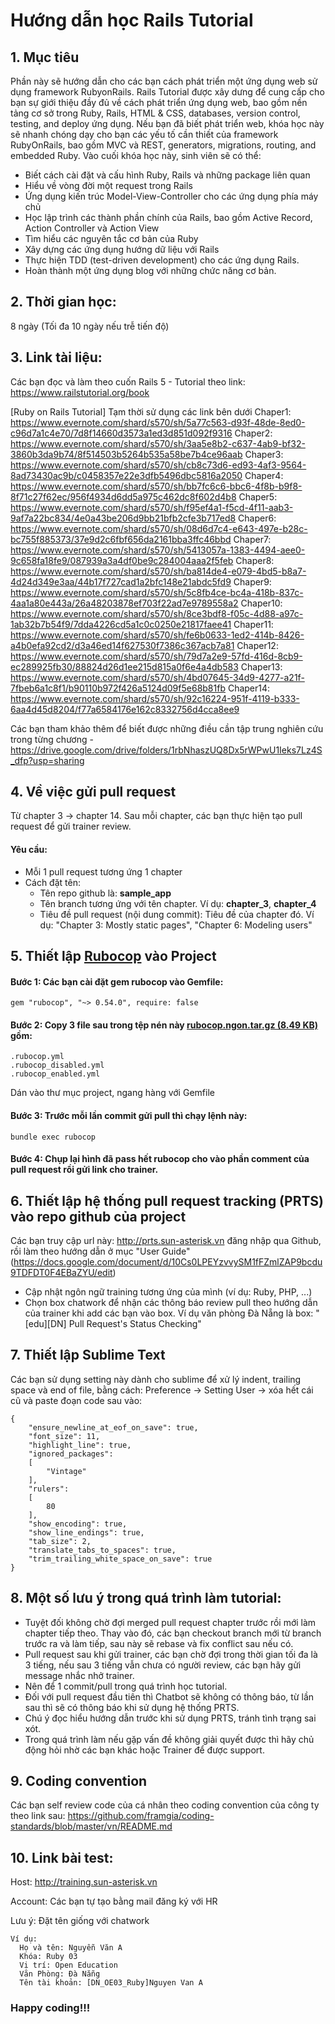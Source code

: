 # Hướng dẫn học Rails Tutorial

## 1. Mục tiêu
Phần này sẽ hướng dẫn cho các bạn cách phát triển một ứng dụng web sử dụng framework RubyonRails. Rails Tutorial được xây dưng để cung cấp cho bạn sự giới thiệu đầy đủ về cách phát triển ứng dụng web, bao gồm nền tảng cơ sở trong Ruby, Rails, HTML & CSS, databases, version control, testing, and deploy ứng dụng. Nếu bạn đã biết phát triển web, khóa học này sẽ nhanh chóng dạy cho bạn các yếu tố cần thiết của framework RubyOnRails, bao gồm MVC và REST, generators, migrations, routing, and embedded Ruby.
Vào cuối khóa học này, sinh viên sẽ có thể:
  - Biết cách cài đặt và cấu hình Ruby, Rails và những package liên quan
  - Hiểu về vòng đời một request trong Rails
  - Ứng dụng kiến ​​trúc Model-View-Controller cho các ứng dụng phía máy chủ
  - Học lập trình các thành phần chính của Rails, bao gồm Active Record, Action Controller và Action View
  - Tìm hiểu các nguyên tắc cơ bản của Ruby
  - Xây dựng các ứng dụng hướng dữ liệu với Rails
  - Thực hiện TDD (test-driven development) cho các ứng dụng Rails.
  - Hoàn thành một ứng dụng blog với những chức năng cơ bản.
## 2. Thời gian học:
8 ngày (Tối đa 10 ngày nếu trễ tiến độ)

## 3. Link tài liệu:
Các bạn đọc và làm theo cuốn Rails 5 - Tutorial theo link: https://www.railstutorial.org/book

[Ruby on Rails Tutorial] Tạm thời sử dụng các link bên dưới
Chaper1: https://www.evernote.com/shard/s570/sh/5a77c563-d93f-48de-8ed0-c96d7a1c4e70/7d8f14660d3573a1ed3d851d092f9316
Chaper2: https://www.evernote.com/shard/s570/sh/3aa5e8b2-c637-4ab9-bf32-3860b3da9b74/8f514503b5264b535a58be7b4ce96aab
Chaper3: https://www.evernote.com/shard/s570/sh/cb8c73d6-ed93-4af3-9564-8ad73430ac9b/c0458357e22e3dfb5496dbc5816a2050
Chaper4: https://www.evernote.com/shard/s570/sh/bb7fc6c6-bbc6-4f8b-b9f8-8f71c27f62ec/956f4934d6dd5a975c462dc8f602d4b8
Chaper5: https://www.evernote.com/shard/s570/sh/f95ef4a1-f5cd-4f11-aab3-9af7a22bc834/4e0a43be206d9bb21bfb2cfe3b717ed8
Chaper6: https://www.evernote.com/shard/s570/sh/08d6d7c4-e643-497e-b28c-bc755f885373/37e9d2c6fbf656da2161bba3ffc46bbd
Chaper7: https://www.evernote.com/shard/s570/sh/5413057a-1383-4494-aee0-9c658fa18fe9/087939a3a4df0be9c284004aaa2f5feb
Chaper8: https://www.evernote.com/shard/s570/sh/ba814de4-e079-4bd5-b8a7-4d24d349e3aa/44b17f727cad1a2bfc148e21abdc5fd9
Chaper9: https://www.evernote.com/shard/s570/sh/5c8fb4ce-bc4a-418b-837c-4aa1a80e443a/26a48203878ef703f22ad7e9789558a2
Chaper10: https://www.evernote.com/shard/s570/sh/8ce3bdf8-f05c-4d88-a97c-1ab32b7b54f9/7dda4226cd5a1c0c0250e21817faee41
Chaper11: https://www.evernote.com/shard/s570/sh/fe6b0633-1ed2-414b-8426-a4b0efa92cd2/d3a46ed14f627530f7386c367acb7a81
Chaper12: https://www.evernote.com/shard/s570/sh/79d7a2e9-57fd-416d-8cb9-ec289925fb30/88824d26d1ee215d815a0f6e4a4db583
Chaper13: https://www.evernote.com/shard/s570/sh/4bd07645-34d9-4277-a21f-7fbeb6a1c8f1/b90110b972f426a5124d09f5e68b81fb
Chaper14: https://www.evernote.com/shard/s570/sh/92c16224-951f-4119-b333-6aa4d45d8204/f77a6584176e162c8332756d4cca8ee9

Các bạn tham khảo thêm để biết được những điều cần tập trung nghiên cứu trong từng chương - https://drive.google.com/drive/folders/1rbNhaszUQ8Dx5rWPwU1Ieks7Lz4S_dfp?usp=sharing

## 4. Về việc gửi pull request
Từ chapter 3 -> chapter 14. Sau mỗi chapter, các bạn thực hiện tạo pull request để gửi trainer review.

#### Yêu cầu:
- Mỗi 1 pull request tương ứng 1 chapter
- Cách đặt tên:
  + Tên repo github là: **sample_app**
  + Tên branch tương ứng với tên chapter. Ví dụ: **chapter_3**, **chapter_4**
  + Tiêu đề pull request (nội dung commit): Tiêu đề của chapter đó.
    Ví dụ: "Chapter 3: Mostly static pages", "Chapter 6: Modeling users"

## 5. Thiết lập [Rubocop](https://github.com/rubocop-hq/rubocop) vào Project
#### Bước 1: Các bạn cài đặt gem rubocop vào Gemfile:
```
gem "rubocop", "~> 0.54.0", require: false
```

#### Bước 2: Copy 3 file sau trong tệp nén này [rubocop.ngon.tar.gz (8.49 KB)](https://github.com/framgia/Training-Guideline/blob/master/Rails/rubocop.ngon.tar.gz) gồm:
```
.rubocop.yml
.rubocop_disabled.yml
.rubocop_enabled.yml
```

Dán vào thư mục project, ngang hàng với Gemfile
#### Bước 3: Trước mỗi lần commit gửi pull thì chạy lệnh này:
```
bundle exec rubocop
```

#### Bước 4: Chụp lại hình đã pass hết rubocop cho vào phần comment của pull request rồi gửi link cho trainer.

## 6. Thiết lập hệ thống pull request tracking (PRTS) vào repo github của project
Các bạn truy cập url này: http://prts.sun-asterisk.vn đăng nhập qua Github, rồi làm theo hướng dẫn ở mục  "User Guide"(https://docs.google.com/document/d/10Cs0LPEYzvvySM1fFZmlZAP9bcdu9TDFDT0F4EBaZYU/edit)

- Cập nhật ngôn ngữ training tương ứng của mình (ví dụ: Ruby, PHP, ...)
- Chọn box chatwork để nhận các thông báo review pull theo hướng dẫn của trainer khi add các bạn vào box. 
Ví dụ văn phòng Đà Nẵng là box: "[edu][DN] Pull Request's Status Checking"

## 7. Thiết lập Sublime Text
Các bạn sử dụng setting này dành cho sublime để xử lý indent, trailing space và end of file, bằng cách:
Preference -> Setting User -> xóa hết cái cũ và paste đoạn code sau vào:
```
{
	"ensure_newline_at_eof_on_save": true,
	"font_size": 11,
	"highlight_line": true,
	"ignored_packages":
	[
		"Vintage"
	],
	"rulers":
	[
		80
	],
	"show_encoding": true,
	"show_line_endings": true,
	"tab_size": 2,
	"translate_tabs_to_spaces": true,
	"trim_trailing_white_space_on_save": true
}
```
## 8. Một số lưu ý trong quá trình làm tutorial:
- Tuyệt đối không chờ đợi merged pull request chapter trước rồi mới làm chapter tiếp theo. Thay vào đó, các bạn checkout branch mới từ branch trước ra và làm tiếp, sau này sẽ rebase và fix conflict sau nếu có.
- Pull request sau khi gửi trainer, các bạn chờ đợi trong thời gian tối đa là 3 tiếng, nếu sau 3 tiếng vẫn chưa có người review, các bạn hãy gửi message nhắc nhở trainer.
- Nên để 1 commit/pull trong quá trình học tutorial.
- Đối với pull request đầu tiên thì Chatbot sẽ không có thông báo, từ lần sau thì sẽ có thông báo khi sử dụng hệ thống PRTS.
- Chú ý đọc hiểu hướng dẫn trước khi sử dụng PRTS, tránh tình trạng sai xót.
- Trong quá trình làm nếu gặp vấn đề không giải quyết được thì hãy chủ động hỏi nhờ các bạn khác hoặc Trainer để được support.

## 9. Coding convention
Các bạn self review code của cá nhân theo coding convention của công ty theo link sau:
https://github.com/framgia/coding-standards/blob/master/vn/README.md

## 10. Link bài test:
Host: http://training.sun-asterisk.vn

Account: Các bạn tự tạo bằng mail đăng ký với HR

Lưu ý: Đặt tên giống với chatwork
```
Ví dụ:
  Họ và tên: Nguyễn Văn A
  Khóa: Ruby 03
  Vị trí: Open Education
  Văn Phòng: Đà Nẵng
  Tên tài khoản: [DN_OE03_Ruby]Nguyen Van A
```

### Happy coding!!!
